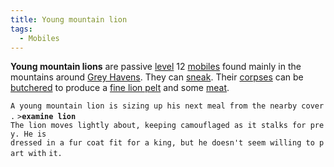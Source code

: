 ```yaml
---
title: Young mountain lion
tags:
  - Mobiles
---
```

**Young mountain lions** are passive [level](level "wikilink") 12
[mobiles](mobile "wikilink") found mainly in the mountains around [Grey
Havens](Grey_Havens "wikilink"). They can [sneak](sneak "wikilink").
Their [corpses](corpse "wikilink") can be
[butchered](butcher "wikilink") to produce a [fine lion
pelt](fine_lion_pelt "wikilink") and some [meat](meat "wikilink").

`A young mountain lion is sizing up his next meal from the nearby cover.`
`>`**`examine lion`**
`The lion moves lightly about, keeping camouflaged as it stalks for prey. He is`
`dressed in a fur coat fit for a king, but he doesn't seem willing to part with`
`it.`
